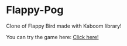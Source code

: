 # Flappy-Pog
 Clone of Flappy Bird made with Kaboom library!

You can try the game here: [Click here!](http://synaelle.erethia.ovh/games/flappypog)
